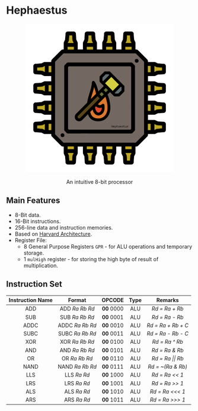# Hephaestus

<p align="center">
    <a target="_blank" rel="noopener noreferrer"><img width="400" src="./hephaestus.png" alt="Hephaestus Logo"></a>
<br></p>

<p align='center'>An intuitive 8-bit processor</p>

## Main Features
*   8-Bit data.
*   16-Bit instructions.
*   256-line data and instruction memories.
*   Based on [Harvard Architecture](https://en.wikipedia.org/wiki/Harvard_architecture).
*   Register File:
    *   8 General Purpose Registers `GPR` - for ALU operations and temporary storage. 
    *   1 `mulHigh` register - for storing the high byte of result of multiplication.
## Instruction Set

|Instruction Name|Format|OPCODE|Type|Remarks|
|:---:|:---:|:---:|:---:|:---:|
|ADD| ADD *Ra* *Rb* *Rd* |**00** 0000|ALU|*Rd = Ra + Rb*|
|SUB| SUB *Ra* *Rb* *Rd* |**00** 0001|ALU|*Rd = Ra - Rb*|
|ADDC| ADDC *Ra* *Rb* *Rd* |**00** 0010|ALU|*Rd = Ra + Rb + C*|
|SUBC| SUBC *Ra* *Rb* *Rd* |**00** 0011|ALU|*Rd = Ra - Rb - C*|
|XOR| XOR *Ra* *Rb* *Rd* |**00** 0100|ALU|*Rd = Ra ^ Rb*|
|AND| AND *Ra* *Rb* *Rd* |**00** 0101|ALU|*Rd = Ra & Rb*|
|OR| OR *Ra* *Rb* *Rd* |**00** 0110|ALU|*Rd = Ra \|\| Rb*|
|NAND| NAND *Ra* *Rb* *Rd* |**00** 0111|ALU|*Rd = ~(Ra & Rb)*|
|LLS| LLS *Ra* *Rd* |**00** 1000|ALU|*Rd = Ra << 1*| 
|LRS| LRS *Ra* *Rd* |**00** 1001|ALU|*Rd = Ra >> 1*|  
|ALS| ALS *Ra* *Rd* |**00** 1010|ALU|*Rd = Ra <<< 1*|  
|ARS| ARS *Ra* *Rd* |**00** 1011|ALU|*Rd = Ra >>> 1*|  
 
